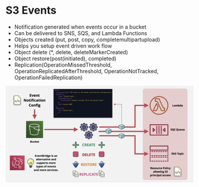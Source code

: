 # S3 Events
- Notification generated when events occur in a bucket
- Can be delivered to SNS, SQS, and Lambda Functions
- Objects created (put, post, copy, completemultipartupload)
- Helps you setup event driven work flow
- Object delete (\*, delete, deleteMarkerCreated)
- Object restore(post(initiated), completed)
- Replication(OperationMissedThreshold, OperationReplicatedAfterThreshold, OperationNotTracked, OperationFailedReplication)

![](AWS/Cloud%20Solutions%20Architect/Personal%20Notes/attachments/Pasted%20image%2020240326163941.png)

